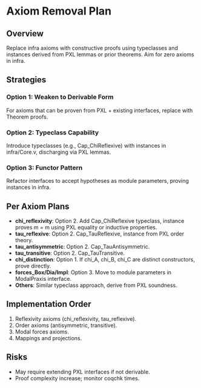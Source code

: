# Axiom Removal Plan

## Overview
Replace infra axioms with constructive proofs using typeclasses and instances derived from PXL lemmas or prior theorems. Aim for zero axioms in infra.

## Strategies

### Option 1: Weaken to Derivable Form
For axioms that can be proven from PXL + existing interfaces, replace with Theorem proofs.

### Option 2: Typeclass Capability
Introduce typeclasses (e.g., Cap_ChiReflexive) with instances in infra/Core.v, discharging via PXL lemmas.

### Option 3: Functor Pattern
Refactor interfaces to accept hypotheses as module parameters, proving instances in infra.

## Per Axiom Plans

- **chi_reflexivity**: Option 2. Add Cap_ChiReflexive typeclass, instance proves m = m using PXL equality or inductive properties.
- **tau_reflexive**: Option 2. Cap_TauReflexive, instance from PXL order theory.
- **tau_antisymmetric**: Option 2. Cap_TauAntisymmetric.
- **tau_transitive**: Option 2. Cap_TauTransitive.
- **chi_distinction**: Option 1. If chi_A, chi_B, chi_C are distinct constructors, prove directly.
- **forces_Box/Dia/Impl**: Option 3. Move to module parameters in ModalPraxis interface.
- **Others**: Similar typeclass approach, derive from PXL soundness.

## Implementation Order
1. Reflexivity axioms (chi_reflexivity, tau_reflexive).
2. Order axioms (antisymmetric, transitive).
3. Modal forces axioms.
4. Mappings and projections.

## Risks
- May require extending PXL interfaces if not derivable.
- Proof complexity increase; monitor coqchk times.